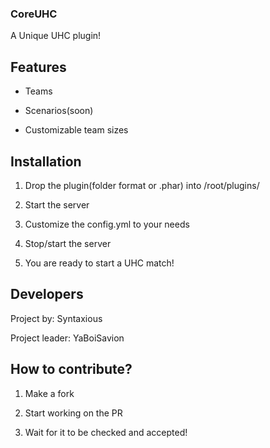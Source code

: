 ### CoreUHC
A Unique UHC plugin!
## Features
- Teams

- Scenarios(soon)

- Customizable team sizes


## Installation
1) Drop the plugin(folder format or .phar) into /root/plugins/ 

2) Start the server

3) Customize the config.yml to your needs

4) Stop/start the server

5) You are ready to start a UHC match!


## Developers
Project by: Syntaxious

Project leader: YaBoiSavion


## How to contribute?
1) Make a fork

2) Start working on the PR

3) Wait for it to be checked and accepted!

